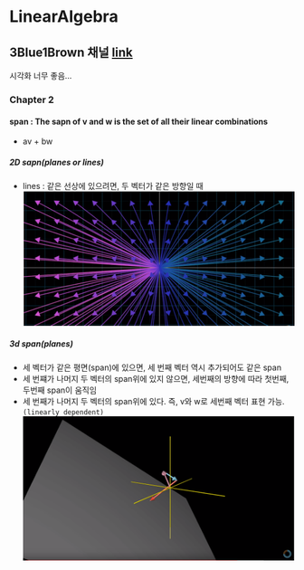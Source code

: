 # LinearAlgebra

## 3Blue1Brown 채널 [link](https://www.youtube.com/channel/UCYO_jab_esuFRV4b17AJtAw)
시각화 너무 좋음...

### Chapter 2
#### span : The sapn of v and w is the set of all their linear combinations
- av + bw
##### 2D sapn(planes or lines)
- lines : 같은 선상에 있으려면, 두 벡터가 같은 방향일 때
![image](https://github.com/miniii222/LinearAlgebra/blob/master/span_2d.PNG "2d")
##### 3d span(planes)
- 세 벡터가 같은 평면(span)에 있으면, 세 번째 벡터 역시 추가되어도 같은 span
- 세 번쨰가 나머지 두 벡터의 span위에 있지 않으면, 세번째의 방향에 따라 첫번째, 두번째 span이 움직임
- 세 번째가 나머지 두 벡터의 span위에 있다. 즉, v와 w로 세번째 벡터 표현 가능. `(linearly dependent)`
![image](https://github.com/miniii222/LinearAlgebra/blob/master/span_3d.PNG '3d')
